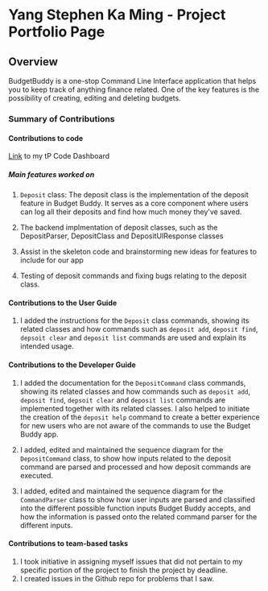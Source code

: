 # Yang Stephen Ka Ming - Project Portfolio Page

## Overview

BudgetBuddy is a one-stop Command Line Interface application that helps you to keep track of anything finance related.
One of the key features is the possibility of creating, editing and deleting budgets.

### Summary of Contributions

#### Contributions to code

[Link](https://nus-cs2113-ay2223s2.github.io/tp-dashboard/?search=stephenkyang&breakdown=true&sort=groupTitle%20dsc&sortWithin=title&since=2023-02-17&timeframe=commit&mergegroup=&groupSelect=groupByRepos&checkedFileTypes=docs~functional-code~test-code~other&tabOpen=true&tabType=zoom&zA=chongyongrui&zR=AY2223S2-CS2113-W15-3%2Ftp%5Bmaster%5D&zACS=155.76923076923077&zS=2023-02-17&zFS=chongyongrui&zU=2023-04-04&zMG=false&zFTF=commit&zFGS=groupByRepos&zFR=false)
to my tP Code Dashboard

##### Main features worked on

1. `Deposit` class: The deposit class is the implementation of the deposit feature in Budget Buddy. It serves as a core component where
    users can log all their deposits and find how much money they've saved.

2. The backend implmentation of deposit classes, such as the DepositParser, DepositClass and DepositUIResponse classes


3. Assist in the skeleton code and brainstorming new ideas for features to include for our app


4. Testing of deposit commands and fixing bugs relating to the deposit class.

#### Contributions to the User Guide

1. I added the instructions for the `Deposit` class commands, showing its related classes and how commands such as
   `deposit add`, `deposit find`, `depsoit clear` and `deposit list` commands are used and explain its intended usage.

#### Contributions to the Developer Guide

1. I added the documentation for the `DepositCommand` class commands, showing its related classes and how commands such
   as
   `deposit add`, `deposit find`, `depsoit clear` and `deposit list` commands are implemented together with its related classes.
   I also helped to initiate the creation of the `deposit help` command to create a better experience for new users who are not
   aware of the commands to use the Budget Buddy app.


2. I added, edited and maintained the sequence diagram for the `DepositCommand` class, to show how inputs related to the
   deposit command are parsed and processed and how deposit commands are executed.


3. I added, edited and maintained the sequence diagram for the `CommandParser` class to show how user inputs are parsed
   and
   classified into the different possible function inputs Budget Buddy accepts, and how the information is passed onto
   the related
   command parser for the different inputs.

#### Contributions to team-based tasks

1. I took initiative in assigning myself issues that did not pertain to my specific portion of the project to
   finish the project by deadline.
2. I created issues in the Github repo for problems that I saw.